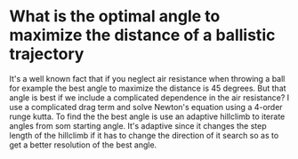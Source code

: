 # What is the optimal angle to maximize the distance of a ballistic trajectory

It's a well known fact that if you neglect air resistance when throwing a ball for example the best angle to maximize the distance is 45 degrees. But that angle is best if we include a complicated dependence in the air resistance? I use a complicated drag term and solve Newton's equation using a 4-order runge kutta. To find the the best angle is use an adaptive hillclimb to iterate angles from som starting angle. It's adaptive since it changes the step length of the hillclimb if it has to change the direction of it search so as to get a better resolution of the best angle.
